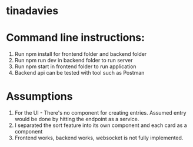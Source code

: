 # tinadavies

# Command line instructions:

1. Run npm install for frontend folder and backend folder
2. Run npm run dev in backend folder to run server
3. Run npm start in frontend folder to run application
4. Backend api can be tested with tool such as Postman

# Assumptions
1. For the UI - There's no component for creating entries. Assumed entry would be done by hitting the endpoint as a service.
2. I separated the sort feature into its own component and each card as a component
3. Frontend works, backend works, websocket is not fully implemented.
